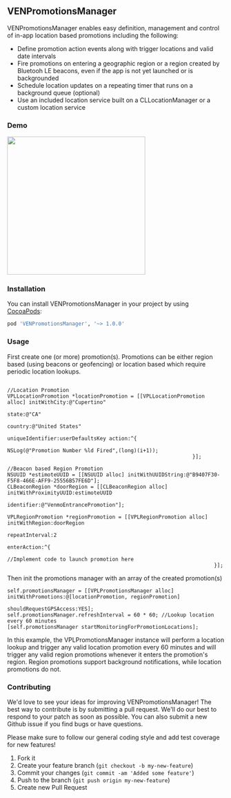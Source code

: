 ## VENPromotionsManager

VENPromotionsManager enables easy definition, management and control of in-app location based promotions including the following:
- Define promotion action events along with trigger locations and valid date intervals
- Fire promotions on entering a geographic region or a region created by Bluetooh LE beacons, even if the app is not yet launched or is backgrounded
- Schedule location updates on a repeating timer that runs on a background queue (optional)
- Use an included location service built on a CLLocationManager or a custom location service

### Demo
<img src="example.gif" width="320">


### Installation

You can install VENPromotionsManager in your project by using [CocoaPods](https://github.com/cocoapods/cocoapods):

```Ruby
pod 'VENPromotionsManager', '~> 1.0.0'
```
### Usage

First create one (or more) promotion(s). Promotions can be either region based (using beacons or geofencing) or location based which require periodic location lookups.
```objc

//Location Promotion
VPLLocationPromotion *locationPromotion = [[VPLLocationPromotion alloc] initWithCity:@"Cupertino"
                                                                       state:@"CA"
                                                                     country:@"United States"
                                                            uniqueIdentifier:userDefaultsKey action:^{
                                                                NSLog(@"Promotion Number %ld Fired",(long)(i+1));
                                                            }];

//Beacon based Region Promotion
NSUUID *estimoteUUID = [[NSUUID alloc] initWithUUIDString:@"B9407F30-F5F8-466E-AFF9-25556B57FE6D"];
CLBeaconRegion *doorRegion = [[CLBeaconRegion alloc] initWithProximityUUID:estimoteUUID
                                                                    identifier:@"VenmoEntrancePromotion"];

VPLRegionPromotion *regionPromotion = [[VPLRegionPromotion alloc] initWithRegion:doorRegion
                                                                  repeatInterval:2
                                                                    enterAction:^{
                                                                      //Implement code to launch promotion here
                                                                   }];
 ```
 
Then init the promotions manager with an array of the created promotion(s)
```objc
self.promotionsManager = [[VPLPromotionsManager alloc] initWithPromotions:@[locationPromotion, regionPromotion]
                                                   shouldRequestGPSAccess:YES];
self.promotionsManager.refreshInterval = 60 * 60; //Lookup location every 60 minutes
[self.promotionsManager startMonitoringForPromotionLocations];
 ```

In this example, the VPLPromotionsManager instance will perform a location lookup and trigger any valid location promotion every 60 minutes and will trigger any valid region promotions whenever it enters the promotion's region. Region promotions support background notifications, while location promotions do not.

### Contributing

We'd love to see your ideas for improving VENPromotionsManager! The best way to contribute is by submitting a pull request. We'll do our best to respond to your patch as soon as possible. You can also submit a new Github issue if you find bugs or have questions. 

Please make sure to follow our general coding style and add test coverage for new features!

1. Fork it
2. Create your feature branch (`git checkout -b my-new-feature`)
3. Commit your changes (`git commit -am 'Added some feature'`)
4. Push to the branch (`git push origin my-new-feature`)
5. Create new Pull Request
